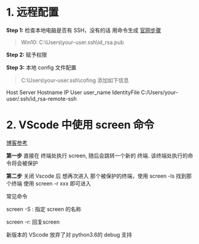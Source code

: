 # 1. 远程配置

**Step 1:** 检查本地电脑是否有 SSH，没有的话 用命令生成
[官网步骤](https://code.visualstudio.com/docs/remote/troubleshooting#_quick-start-using-ssh-keys)
>Win10: C:\Users\your-user\.ssh\id_rsa.pub

**Step 2:** 赋予权限


**Step 3:** 本地 config 文件配置
>C:\Users\your-user\.ssh\cofing
添加如下信息

Host Server
	Hostname IP
	User user_name
	IdentityFile C:/Users/your-user/.ssh/id_rsa-remote-ssh


# 2. VScode 中使用 screen 命令
[博客参考](https://www.autodl.com/docs/daemon/)

**第一步**
直接在 终端处执行 screen, 随后会跳转一个新的 终端. 该终端处执行的命令将会被保护

**第二步**
关闭 Vscode 后 想再次进入 那个被保护的终端，使用 screen -ls 找到那个终端
使用 screen -r xxx 即可进入

常见命令

screen -S : 指定 screen 的名称

screen -r: 回复screen


新版本的 VScode 放弃了对 python3.6的 debug 支持